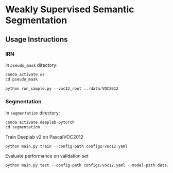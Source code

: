 # Weakly Supervised Semantic Segmentation

## Usage Instructions

### IRN

in `pseudo_mask` directory:

```python
conda activate ws
cd pseudo_mask
```

```python
python run_sample.py --voc12_root ../data/VOC2012
```


### Segmentation

In `segmentation` directory:

```python
conda activate deeplab-pytorch
cd segmentation
```

Train Deeplab v2 on PascalVOC2012
```python
python main.py train --config-path configs/voc12.yaml
```

Evaluate performance on validation set
```python
python main.py test --config-path configs/voc12.yaml --model-path data/models/voc12/deeplabv2_resnet101_msc/train/checkpoint_final.pth
```